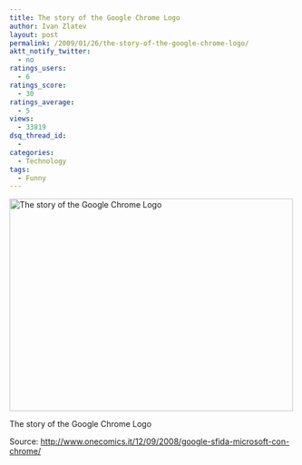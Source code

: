 ```yaml
---
title: The story of the Google Chrome Logo
author: Ivan Zlatev
layout: post
permalink: /2009/01/26/the-story-of-the-google-chrome-logo/
aktt_notify_twitter:
  - no
ratings_users:
  - 6
ratings_score:
  - 30
ratings_average:
  - 5
views:
  - 33819
dsq_thread_id:
  - 
categories:
  - Technology
tags:
  - Funny
---
```

<div id="attachment_301" style="width: 510px" class="wp-caption aligncenter">
  <a rel="attachment wp-att-301" href="http://ivanz.com/2009/01/26/the-story-of-the-google-chrome-logo/google-chrome-logo/"><img class="size-full wp-image-301" title="Google Chrome Logo" src="http://ivanz.com/wp-content/uploads/2009/01/google-chrome-logo.jpg" alt="The story of the Google Chrome Logo" width="500" height="375" /></a>
  
  <p class="wp-caption-text">
    The story of the Google Chrome Logo
  </p>
</div>

Source: <http://www.onecomics.it/12/09/2008/google-sfida-microsoft-con-chrome/>
